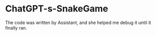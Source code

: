 # ChatGPT-s-SnakeGame
The code was written by Assistant, and she helped me debug it until it finally ran.
